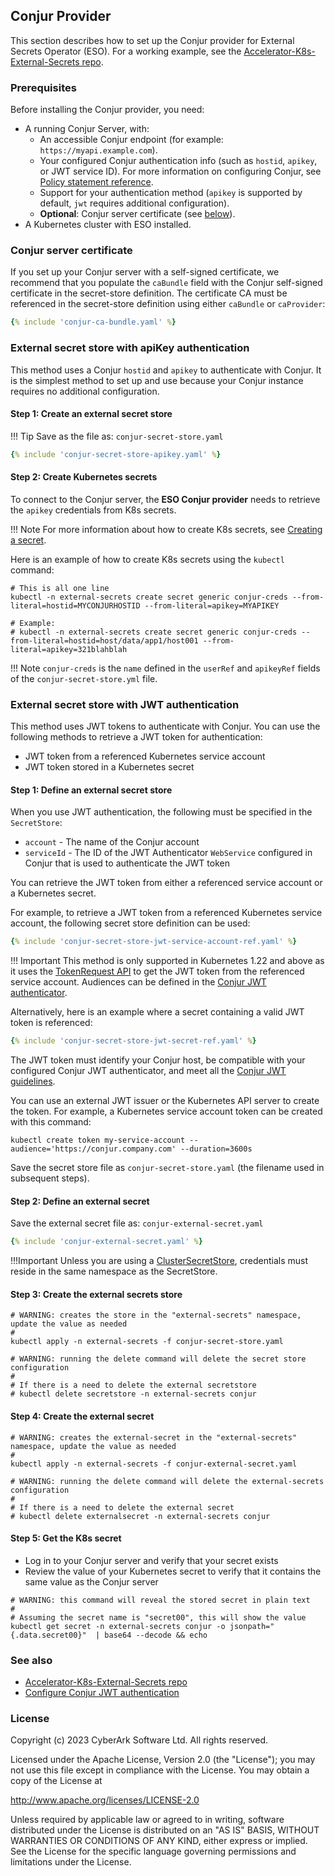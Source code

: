 ## Conjur Provider

This section describes how to set up the Conjur provider for External Secrets Operator (ESO). For a working example, see the [Accelerator-K8s-External-Secrets repo](https://github.com/conjurdemos/Accelerator-K8s-External-Secrets).

### Prerequisites

Before installing the Conjur provider, you need:

*   A running Conjur Server, with:
    *   An accessible Conjur endpoint (for example: `https://myapi.example.com`).
    *   Your configured Conjur authentication info (such as `hostid`, `apikey`, or JWT service ID). For more information on configuring Conjur, see [Policy statement reference](https://docs.cyberark.com/conjur-open-source/Latest/en/Content/Operations/Policy/policy-statement-ref.htm).
    *   Support for your authentication method (`apikey` is supported by default, `jwt` requires additional configuration).
    *   **Optional**: Conjur server certificate (see [below](#conjur-server-certificate)).
*   A Kubernetes cluster with ESO installed.

### Conjur server certificate

If you set up your Conjur server with a self-signed certificate, we recommend that you populate the `caBundle` field with the Conjur self-signed certificate in the secret-store definition. The certificate CA must be referenced in the secret-store definition using either `caBundle` or `caProvider`:

```yaml
{% include 'conjur-ca-bundle.yaml' %}
```

### External secret store with apiKey authentication

This method uses a Conjur `hostid` and `apikey` to authenticate with Conjur. It is the simplest method to set up and use because your Conjur instance requires no additional configuration.

#### Step 1: Create an external secret store

!!! Tip
    Save as the file as: `conjur-secret-store.yaml`

```yaml
{% include 'conjur-secret-store-apikey.yaml' %}
```

#### Step 2: Create Kubernetes secrets

To connect to the Conjur server, the **ESO Conjur provider** needs to retrieve the `apikey` credentials from K8s secrets.

!!! Note
    For more information about how to create K8s secrets, see [Creating a secret](https://kubernetes.io/docs/concepts/configuration/secret/#creating-a-secret).

Here is an example of how to create K8s secrets using the `kubectl` command:

```shell
# This is all one line
kubectl -n external-secrets create secret generic conjur-creds --from-literal=hostid=MYCONJURHOSTID --from-literal=apikey=MYAPIKEY

# Example:
# kubectl -n external-secrets create secret generic conjur-creds --from-literal=hostid=host/data/app1/host001 --from-literal=apikey=321blahblah
```

!!! Note
    `conjur-creds` is the `name` defined in the `userRef` and `apikeyRef` fields of the `conjur-secret-store.yml` file.

### External secret store with JWT authentication

This method uses JWT tokens to authenticate with Conjur. You can use the following methods to retrieve a JWT token for authentication:

-  JWT token from a referenced Kubernetes service account
-  JWT token stored in a Kubernetes secret

#### Step 1: Define an external secret store

When you use JWT authentication, the following must be specified in the `SecretStore`:

- `account` -  The name of the Conjur account
- `serviceId` - The ID of the JWT Authenticator `WebService` configured in Conjur that is used to authenticate the JWT token

You can retrieve the JWT token from either a referenced service account or a Kubernetes secret.

For example, to retrieve a JWT token from a referenced Kubernetes service account, the following secret store definition can be used:

```yaml
{% include 'conjur-secret-store-jwt-service-account-ref.yaml' %}
```

!!! Important
    This method is only supported in Kubernetes 1.22 and above as it uses the [TokenRequest API](https://kubernetes.io/docs/reference/kubernetes-api/authentication-resources/token-request-v1/) to get the JWT token from the referenced service account. Audiences can be defined in the [Conjur JWT authenticator](https://docs.conjur.org/Latest/en/Content/Integrations/k8s-ocp/k8s-jwt-authn.htm).

Alternatively, here is an example where a secret containing a valid JWT token is referenced:

```yaml
{% include 'conjur-secret-store-jwt-secret-ref.yaml' %}
```

The JWT token must identify your Conjur host, be compatible with your configured Conjur JWT authenticator, and meet all the [Conjur JWT guidelines](https://docs.conjur.org/Latest/en/Content/Operations/Services/cjr-authn-jwt-guidelines.htm#Best).

You can use an external JWT issuer or the Kubernetes API server to create the token. For example, a Kubernetes service account token can be created with this command:

```shell
kubectl create token my-service-account --audience='https://conjur.company.com' --duration=3600s
```

Save the secret store file as `conjur-secret-store.yaml` (the filename used in subsequent steps).

#### Step 2: Define an external secret

Save the external secret file as: `conjur-external-secret.yaml`

```yaml
{% include 'conjur-external-secret.yaml' %}
```

!!!Important
    Unless you are using a [ClusterSecretStore](../api/clustersecretstore.md), credentials must reside in the same namespace as the SecretStore.

#### Step 3: Create the external secrets store

```shell
# WARNING: creates the store in the "external-secrets" namespace, update the value as needed
#
kubectl apply -n external-secrets -f conjur-secret-store.yaml

# WARNING: running the delete command will delete the secret store configuration
#
# If there is a need to delete the external secretstore
# kubectl delete secretstore -n external-secrets conjur
```

#### Step 4: Create the external secret

```shell
# WARNING: creates the external-secret in the "external-secrets" namespace, update the value as needed
#
kubectl apply -n external-secrets -f conjur-external-secret.yaml

# WARNING: running the delete command will delete the external-secrets configuration
#
# If there is a need to delete the external secret
# kubectl delete externalsecret -n external-secrets conjur
```

#### Step 5: Get the K8s secret

* Log in to your Conjur server and verify that your secret exists
* Review the value of your Kubernetes secret to verify that it contains the same value as the Conjur server

```shell
# WARNING: this command will reveal the stored secret in plain text
#
# Assuming the secret name is "secret00", this will show the value
kubectl get secret -n external-secrets conjur -o jsonpath="{.data.secret00}"  | base64 --decode && echo
```

### See also

* [Accelerator-K8s-External-Secrets repo](https://github.com/conjurdemos/Accelerator-K8s-External-Secrets)
* [Configure Conjur JWT authentication](https://docs.cyberark.com/conjur-open-source/Latest/en/Content/Operations/Services/cjr-authn-jwt-guidelines.htm)


### License

Copyright (c) 2023 CyberArk Software Ltd. All rights reserved.

Licensed under the Apache License, Version 2.0 (the "License");
you may not use this file except in compliance with the License.
You may obtain a copy of the License at

<http://www.apache.org/licenses/LICENSE-2.0>

Unless required by applicable law or agreed to in writing, software
distributed under the License is distributed on an "AS IS" BASIS,
WITHOUT WARRANTIES OR CONDITIONS OF ANY KIND, either express or implied.
See the License for the specific language governing permissions and
limitations under the License.
